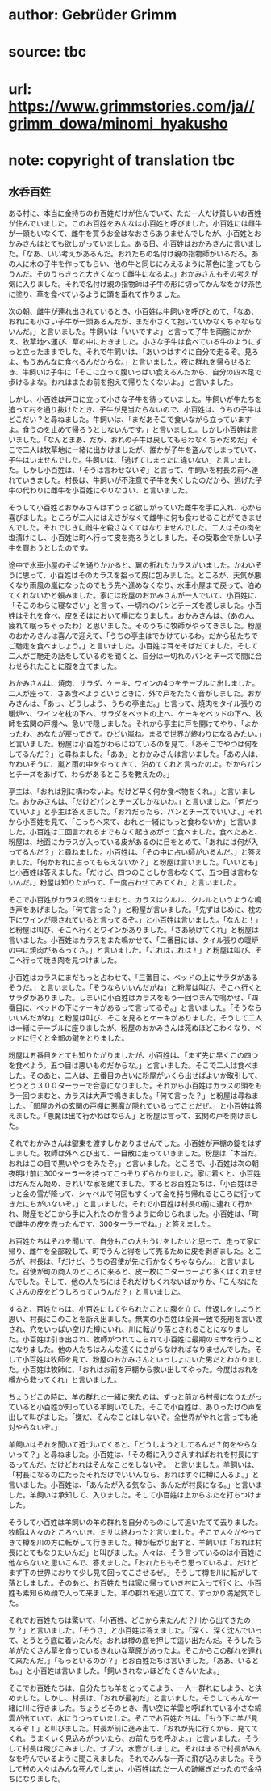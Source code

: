 # author: Gebrüder Grimm
# source: tbc
# url: https://www.grimmstories.com/ja//grimm_dowa/minomi_hyakusho
# note: copyright of translation tbc

## 水呑百姓 

ある村に、本当に金持ちのお百姓だけが住んでいて、ただ一人だけ貧しいお百姓が住んでいました。このお百姓をみんなは小百姓と呼びました。小百姓には雌牛が一頭もいなくて、雌牛を買うお金はなおさらありませんでしたが、小百姓とおかみさんはとても欲しがっていました。ある日、小百姓はおかみさんに言いました。「なあ、いい考えがあるんだ。おれたちの名付け親の指物師がいるだろ。あの人に木の子牛を作ってもらい、他の牛と同じにみえるように茶色に塗ってもらうんだ。そのうちきっと大きくなって雌牛になるよ。」おかみさんもその考えが気に入りました。それで名付け親の指物師は子牛の形に切ってかんなをかけ茶色に塗り、草を食べているように頭を垂れて作りました。

次の朝、雌牛が連れ出されているとき、小百姓は牛飼いを呼びとめて、「なあ、おれにも小さい子牛が一頭あるんだが、まだ小さくて抱いていかなくちゃならないんだ。」と言いました。牛飼いは「いいですよ」と言って子牛を両腕にかかえ、牧草地へ運び、草の中におきました。小さな子牛は食べている牛のようにずっと立ったままでした。それで牛飼いは、「あいつはすぐに自分で走るぞ。見ろよ、もうあんなに食べるんだからな。」と言いました。夜に群れを帰らせるとき、牛飼いは子牛に「そこに立って腹いっぱい食えるんだから、自分の四本足で歩けるよな。おれはまたお前を抱えて帰りたくないよ。」と言いました。

しかし、小百姓は戸口に立って小さな子牛を待っていました。牛飼いが牛たちを追って村を通り抜けたとき、子牛が見当たらないので、小百姓は、うちの子牛はどこだい？と尋ねました。牛飼いは、「まだあそこで食いながら立っていますよ。食うのを止めて帰ろうとしないんです。」と言いました。しかし小百姓は言いました。「なんとまあ、だが、おれの子牛は戻してもらわなくちゃだめだ」そこで二人は牧草地に一緒に出かけましたが、誰かが子牛を盗んでしまっていて、子牛はいませんでした。牛飼いは、「逃げてしまったに違いない」と言いました。しかし小百姓は、「そうは言わせないぞ」と言って、牛飼いを村長の前へ連れていきました。村長は、牛飼いが不注意で子牛を失くしたのだから、逃げた子牛の代わりに雌牛を小百姓にやりなさい、と言いました。

そうして小百姓とおかみさんはずうっと欲しがっていた雌牛を手に入れ、心から喜びました。ところが二人にはえさがなくて雌牛に何も食わせることができませんでした。それでじきに雌牛を殺さなくてはなりませんでした。二人はその肉を塩漬けにし、小百姓は町へ行って皮を売ろうとしました。その受取金で新しい子牛を買おうとしたのです。

途中で水車小屋のそばを通りかかると、翼の折れたカラスがいました。かわいそうに思って、小百姓はそのカラスを拾って皮に包みました。ところが、天気が悪くなり雨風の嵐になったのでもう先へ進めなくなり、水車小屋まで戻って、泊めてくれないかと頼みました。家には粉屋のおかみさんが一人でいて、小百姓に、「そこのわらに寝なさい」と言って、一切れのパンとチーズを渡しました。小百姓はそれを食べ、皮をそはにおいて横になりました。おかみさんは、（あの人、疲れて眠っちゃったわ）と思いました。そのうちに牧師がやってきました。粉屋のおかみさんは喜んで迎えて、「うちの亭主はでかけているわ。だから私たちでご馳走を食べましょう。」と言いました。小百姓は耳をそばだてました。そして二人がご馳走の話をしているのを聞くと、自分は一切れのパンとチーズで間に合わせられたことに腹を立てました。

おかみさんは、焼肉、サラダ、ケーキ、ワインの4つをテーブルに出しました。二人が座って、さあ食べようというときに、外で戸をたたく音がしました。おかみさんは、「あっ、どうしよう、うちの亭主だ。」と言って、焼肉をタイル張りの暖炉へ、ワインを枕の下へ、サラダをベッドの上へ、ケーキをベッドの下へ、牧師を玄関の戸棚へ、急いで隠しました。それから亭主に戸を開けてやり、「よかったわ、あなたが戻ってきて。ひどい嵐ね。まるで世界が終わりになるみたい。」と言いました。粉屋は小百姓がわらにねているのを見て、「あそこでやつは何をしてるんだ？」と尋ねました。「ああ」とおかみさんは言いました。「あの人は、かわいそうに、嵐と雨の中をやってきて、泊めてくれと言ったのよ。だからパンとチーズをあげて、わらがあるところを教えたの。」

亭主は、「おれは別に構わないよ。だけど早く何か食べ物をくれ。」と言いました。おかみさんは、「だけどパンとチーズしかないわ。」と言いました。「何だっていいよ」と亭主は答えました。「おれだったら、パンとチーズでいいよ。」それから小百姓を見て、「こっちへ来て、おれと一緒にもっと食わないか」と言いました。小百姓は二回言われるまでもなく起きあがって食べました。食べたあと、粉屋は、地面にカラスが入っている皮があるのに目をとめて、「あれには何が入ってるんだ？」と尋ねました。小百姓は、「その中に占い師がいるんだ。」と答えました。「何かおれに占ってもらえないか？」と粉屋は言いました。「いいとも」と小百姓は答えました。「だけど、四つのことしか言わなくて、五つ目は言わないんだ。」粉屋は知りたがって、「一度占わせてみてくれ」と言いました。

そこで小百姓がカラスの頭をつまむと、カラスはクルル、クルルというような鳴き声をあげました。「何て言った？」と粉屋が言いました。「先ずはじめに、枕の下にワインが隠されていると言ってるぞ。」と小百姓は言いました。「なんと！」と粉屋は叫び、そこへ行くとワインがありました。「さあ続けてくれ」と粉屋は言いました。小百姓はカラスをまた鳴かせて、「二番目には、タイル張りの暖炉の中に焼肉があるってさ。」と言いました。「これはこれは！」と粉屋は叫び、そこへ行って焼き肉を見つけました。

小百姓はカラスにまだもっと占わせて、「三番目に、ベッドの上にサラダがあるそうだ。」と言いました。「そうならいいんだがね」と粉屋は叫び、そこへ行くとサラダがありました。しまいに小百姓はカラスをもう一回つまんで鳴かせ、「四番目に、ベッドの下にケーキがあるって言ってるぞ。」と言いました。「そうならいいんだがね」と粉屋は叫び、そこを見るとケーキがありました。そうして二人は一緒にテーブルに座りましたが、粉屋のおかみさんは死ぬほどこわくなり、ベッドに行くと全部の鍵をとりました。

粉屋は五番目をとても知りたがりましたが、小百姓は、「まず先に早くこの四つを食べよう。五つ目は悪いものだからな。」と言いました。そこで二人は食べました。そのあと、二人は、五番目の占いに粉屋がいくら出せばよいか取引して、とうとう３００ターラーで合意になりました。それから小百姓はカラスの頭をもう一回つまむと、カラスは大声で鳴きました。「何て言った？」と粉屋は尋ねました。「部屋の外の玄関の戸棚に悪魔が隠れているってことだぜ。」と小百姓は答えました。「悪魔は出て行かねばならん」と粉屋は言って、玄関の戸を開けました。

それでおかみさんは鍵束を渡すしかありませんでした。小百姓が戸棚の錠をはずしました。牧師は外へとび出て、一目散に走っていきました。粉屋は「本当だ。おれはこの目で黒いやつをみたぞ。」と言いました。ところで、小百姓は次の朝夜明け前に300ターラーを持ってこっそりずらかりました。家に着くと、小百姓はだんだん始め、きれいな家を建てました。するとお百姓たちは、「小百姓はきっと金の雪が降って、シャベルで何回もすくって金を持ち帰れるところに行ってきたにちがいないぞ。」と言いました。それで小百姓は村長の前に連れて行かれ、財産をどこから手に入れたのか言うように命じられました。小百姓は、「町で雌牛の皮を売ったんです、300ターラーでね。」と答えました。

お百姓たちはそれを聞いて、自分もこの大もうけをしたいと思って、走って家に帰り、雌牛を全部殺して、町でうんと得をして売るために皮を剥ぎました。ところが、村長は、「だけど、うちの召使が先に行かなくちゃならん。」と言いました。召使が町の商人のところに来ると、皮一枚にニターラーより多くはくれませんでした。そして、他の人たちにはそれだけもくれないばかりか、「こんなにたくさんの皮をどうしろっていうんだ？」と言いました。

すると、百姓たちは、小百姓にしてやられたことに腹を立て、仕返しをしようと思い、村長にこのことを訴え出ました。無実の小百姓は全員一致で死刑を言い渡され、穴をいっぱい空けた樽にいれ、川に転がり落とされることになりました。小百姓は引き出され、牧師がつれてこられて小百姓に最期のミサを行うことになりました。他の人たちはみんな遠くにさがらなければなりませんでした。そして小百姓は牧師を見て、粉屋のおかみさんといっしょにいた男だとわかりました。小百姓は牧師に、「おれはお前を戸棚から救い出してやった。今度はおれを樽から救ってくれ」と言いました。

ちょうどこの時に、羊の群れと一緒に来たのは、ずっと前から村長になりたがっていると小百姓が知っている羊飼いでした。そこで小百姓は、ありったけの声を出して叫びました。「嫌だ、そんなことはしないぞ。全世界がやれと言っても絶対やらないぞ。」

羊飼いはそれを聞いて近づいてくると、「どうしようとしてるんだ？何をやらないって？」と尋ねました。小百姓は、「その樽に入りさえすればおれを村長にするってんだ。だけどおれはそんなことをしないぞ。」と言いました。羊飼いは、「村長になるのにたったそれだけでいいんなら、おれはすぐに樽に入るよ。」と言いました。小百姓は、「あんたが入る気なら、あんたが村長になる。」と言いました。羊飼いは承知して、入りました。そして小百姓は上からふたを打ちつけました。

そうして小百姓は羊飼いの羊の群れを自分のものにして追いたてて去りました。牧師は人々のところへいき、ミサは終わったと言いました。そこで人々がやってきて樽を川の方に転がして行きました。樽が転がり出すと、羊飼いは「おれは村長にとてもなりたいんだ」と叫びました。人々は、そう言っているのは小百姓に他ならないと思いこんで、答えました。「おれたちもそう思っているよ。だけどまず下の世界におりて少し見て回ってこさせるぜ。」そうして樽を川に転がして落としました。そのあと、お百姓たちは家に帰っていき村に入って行くと、小百姓も素知らぬ顔で入って来ました。羊の群れを追い立てて、すっかり満足気でした。

それでお百姓たちは驚いて、「小百姓、どこから来たんだ？川から出てきたのか？」と言いました。「そうさ」と小百姓は答えました。「深く、深く沈んでいって、とうとう底に着いたんだ。おれは樽の底を押して這い出たんだ。そうしたら羊がたくさん草を食っているきれいな草原があったよ。そこからこの群れを連れて来たんだ。」「もっといるのか？」とお百姓たちは言いました。「ああ、いるとも。」と小百姓は言いました。「飼いきれないほどたくさんいたよ。」

そこでお百姓たちは、自分たちも羊をとってこよう、一人一群れにしよう、と決めました。しかし、村長は、「おれが最初だ」と言いました。そうしてみんな一緒に川に行きました。ちょうどそのとき、青い空に羊雲と呼ばれている小さな綿雲が出ていて、水にうつっていました。そこでお百姓たちは、「もう下に羊が見えるぞ！」と叫びました。村長が前に進み出て、「おれが先に行くから、見ててくれ。うまくいく見込みがついたら、お前たちを呼ぶよ。」と言いました。そうして村長は飛びこみました。ザブン。水音がしました。それはまるで村長がみんなを呼んでいるように聞こえました。それでみんな一斉に飛び込みました。そうして村の人々はみんな死んでしまい、小百姓はただ一人の跡継ぎだったので金持ちになりました。
